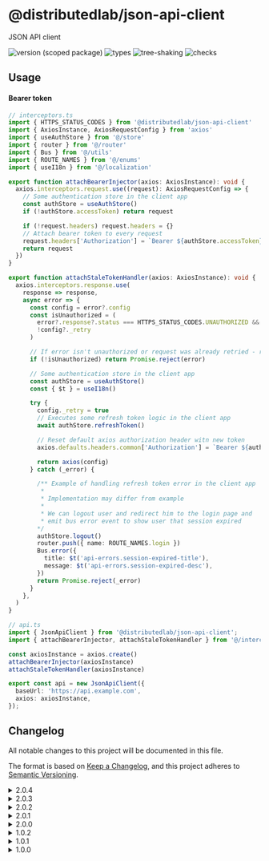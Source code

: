 # @distributedlab/json-api-client
JSON API client

![version (scoped package)](https://badgen.net/npm/v/@distributedlab/json-api-client)
![types](https://badgen.net/npm/types/@distributedlab/json-api-client)
![tree-shaking](https://badgen.net/bundlephobia/tree-shaking/@distributedlab/json-api-client)
![checks](https://badgen.net/github/checks/distributed-lab/web-kit/main)

## Usage
#### Bearer token
```typescript
// interceptors.ts
import { HTTPS_STATUS_CODES } from '@distributedlab/json-api-client'
import { AxiosInstance, AxiosRequestConfig } from 'axios'
import { useAuthStore } from '@/store'
import { router } from '@/router'
import { Bus } from '@/utils'
import { ROUTE_NAMES } from '@/enums'
import { useI18n } from '@/localization'

export function attachBearerInjector(axios: AxiosInstance): void {
  axios.interceptors.request.use((request): AxiosRequestConfig => {
    // Some authentication store in the client app
    const authStore = useAuthStore()
    if (!authStore.accessToken) return request

    if (!request.headers) request.headers = {}
    // Attach bearer token to every request
    request.headers['Authorization'] = `Bearer ${authStore.accessToken}`
    return request
  })
}

export function attachStaleTokenHandler(axios: AxiosInstance): void {
  axios.interceptors.response.use(
    response => response,
    async error => {
      const config = error?.config
      const isUnauthorized = (
        error?.response?.status === HTTPS_STATUS_CODES.UNAUTHORIZED &&
        !config?._retry
      )

      // If error isn't unauthorized or request was already retried - return error
      if (!isUnauthorized) return Promise.reject(error)

      // Some authentication store in the client app
      const authStore = useAuthStore()
      const { $t } = useI18n()

      try {
        config._retry = true
        // Executes some refresh token logic in the client app
        await authStore.refreshToken()

        // Reset default axios authorization header witn new token
        axios.defaults.headers.common['Authorization'] = `Bearer ${authStore.accessToken}`

        return axios(config)
      } catch (_error) {

        /** Example of handling refresh token error in the client app
         *
         * Implementation may differ from example
         *
         * We can logout user and redirect him to the login page and
         * emit bus error event to show user that session expired
        */
        authStore.logout()
        router.push({ name: ROUTE_NAMES.login })
        Bus.error({
          title: $t('api-errors.session-expired-title'),
          message: $t('api-errors.session-expired-desc'),
        })
        return Promise.reject(_error)
      }
    },
  )
}

// api.ts
import { JsonApiClient } from '@distributedlab/json-api-client';
import { attachBearerInjector, attachStaleTokenHandler } from '@/interceptors';

const axiosInstance = axios.create()
attachBearerInjector(axiosInstance)
attachStaleTokenHandler(axiosInstance)

export const api = new JsonApiClient({
  baseUrl: 'https://api.example.com',
  axios: axiosInstance,
});
```

## Changelog
All notable changes to this project will be documented in this file.

The format is based on [Keep a Changelog](https://keepachangelog.com/en/1.0.0/),
and this project adheres to [Semantic Versioning](https://semver.org/spec/v2.0.0.html).

<details><summary>2.0.4</summary>
  <h4>Removed</h4>
  <ul>
    <li>Axios paramsSerializer encode config</li>
  </ul>
</details>
<details><summary>2.0.3</summary>
  <h4>Changed</h4>
  <ul>
    <li>Updated axios to <code>1.0.0</code></li>
  </ul>
</details>
<details><summary>2.0.2</summary>
  <h4>Added</h4>
  <ul>
    <li>Export helpers, enums and types</li>
  </ul>
</details>
<details><summary>2.0.1</summary>
  <h4>Fixed</h4>
  <ul>
    <li>Build content in NPM package</li>
  </ul>
</details>
<details><summary>2.0.0</summary>
  <h4>Added</h4>
  <ul>
    <li>
      Ability to provide axios instance to make possible to inject interceptors
      from client code to handle authorization and refresh token logic
    </li>
  </ul>
  <h4>Removed</h4>
  <ul>
    <li>Ability to provide auth token</li>
  </ul>
</details>
<details><summary>1.0.2</summary>
  <h4>Fixed</h4>
  <ul>
    <li>@babel/runtime dependency</li>
  </ul>
</details>
<details><summary>1.0.1</summary>
  <h4>Fixed</h4>
  <ul>
    <li>Readme</li>
  </ul>
</details>
<details><summary>1.0.0</summary>
  <h4>Under the hood changes</h4>
  <ul>
    <li>Initiated project</li>
  </ul>
</details>

